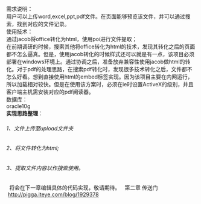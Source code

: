 ﻿需求说明：<br/>
用户可以上传word,excel,ppt,pdf文件。在页面能够预览该文件，并可以通过搜索，找到对应的文件记录。<br/>
使用技术：<br/>
通过jacob将office转化为html，使用poi进行文件提取；<br/>
在前期调研的时候，搜索其他将office转化为html的技术，发现其转化之后的页面都不怎么逼真。但是，使用jacob转化的时候样式还可以就是有一点，该项目必须部署在windows环境上。通过协调之后，准备放弃兼容性使用jacob做html的转化。对于pdf的处理思路，在搜索pdf转化时，发现很多技术转化之后，文件都不怎么好看。想到直接使用html的embed标签实现。因为该项目主要在内网运行，所以加载相对较快。但是在使用该方案时，必须在ie时设置ActiveX的级别，并且客户端主机需安装对应的pdf阅读器。<br/>
数据库：<br/>
oracle10g<br/>
**实现思路整理**：<br/>
###### 1、文件上传至upload文件夹
###### 2、将文件转化为html;
###### 3、提取文件内容以作搜索使用。
 
将会在下一章编辑具体的代码实现，敬请期待。
 
第二章 传送门 
 http://pigga.iteye.com/blog/1929378